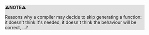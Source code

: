<div style="margin:2em; background-color: #e0e0e0;">

<strong>⚠️NOTE️️️⚠️</strong>

Reasons why a compiler may decide to skip generating a function: it doesn't think it's needed, it doesn't think the behaviour will be correct, ...?
</div>

